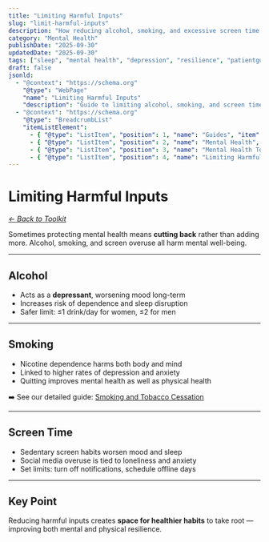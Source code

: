 ```yaml
---
title: "Limiting Harmful Inputs"
slug: "limit-harmful-inputs"
description: "How reducing alcohol, smoking, and excessive screen time protects mental health."
category: "Mental Health"
publishDate: "2025-09-30"
updatedDate: "2025-09-30"
tags: ["sleep", "mental health", "depression", "resilience", "patientguide"]
draft: false
jsonld:
  - "@context": "https://schema.org"
    "@type": "WebPage"
    "name": "Limiting Harmful Inputs"
    "description": "Guide to limiting alcohol, smoking, and screen time to protect mental health."
  - "@context": "https://schema.org"
    "@type": "BreadcrumbList"
    "itemListElement":
      - { "@type": "ListItem", "position": 1, "name": "Guides", "item": "https://patientguide.io/guides" }
      - { "@type": "ListItem", "position": 2, "name": "Mental Health", "item": "https://patientguide.io/guides/mental-health" }
      - { "@type": "ListItem", "position": 3, "name": "Mental Health Toolkit", "item": "https://patientguide.io/guides/mental-health-toolkit" }
      - { "@type": "ListItem", "position": 4, "name": "Limiting Harmful Inputs", "item": "https://patientguide.io/guides/limit-harmful-inputs" }
---
```


# Limiting Harmful Inputs

*[← Back to Toolkit](/guides/mental-health-toolkit)*

Sometimes protecting mental health means **cutting back** rather than adding more. Alcohol, smoking, and screen overuse all harm mental well-being.  

---

## Alcohol

- Acts as a **depressant**, worsening mood long-term  
- Increases risk of dependence and sleep disruption  
- Safer limit: ≤1 drink/day for women, ≤2 for men  

---

## Smoking

- Nicotine dependence harms both body and mind  
- Linked to higher rates of depression and anxiety  
- Quitting improves mental health as well as physical health  

➡️ See our detailed guide: [Smoking and Tobacco Cessation](/guides/smoking-cessation)  

---

## Screen Time

- Sedentary screen habits worsen mood and sleep  
- Social media overuse is tied to loneliness and anxiety  
- Set limits: turn off notifications, schedule offline days  

---

## Key Point

Reducing harmful inputs creates **space for healthier habits** to take root — improving both mental and physical resilience.
